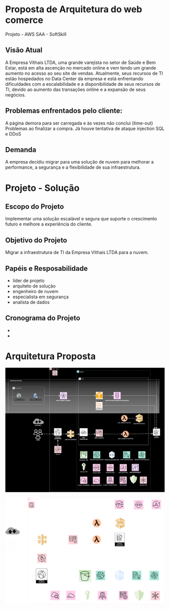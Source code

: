 # Proposta de Arquitetura do web comerce
Projeto - AWS SAA - SoftSkill

  ## Visão Atual
  A Empresa Vithais LTDA, uma grande varejista no setor de Saúde e Bem Estar, está em alta ascenção no mercado online e vem tendo um grande aumento no acesso ao seu site de vendas.
  Atualmente, seus recursos de TI estão hospedados no Data Center da empresa e está enfrentando dificuldades com a escalabilidade e a disponibilidade de seus recursos de TI, devido ao aumento das transações online e a 
  expansão de seus negócios.


  ## Problemas enfrentados pelo cliente:
  A página demora para ser carregada e às vezes não conclui (time-out)
  Problemas ao finalizar a compra.
  Já houve tentativa de ataque injection SQL e DDoS


  ## Demanda
  A empresa decidiu migrar para uma solução de nuvem para melhorar a performance, a segurança e a flexibilidade de sua infraestrutura.


# Projeto - Solução
  ## Escopo do Projeto
  Implementar uma solução escalável e segura que suporte o crescimento futuro e melhore a experiência do cliente.
  
  ## Objetivo do Projeto
  Migrar a infraestrutura de TI da Empresa Vithais LTDA para a nuvem.


  ## Papéis e Resposabilidade
  - líder de projeto
  - arquiteto de solução
  - engenheiro de nuvem
  - especialista em segurança
  - analista de dados


  ## Cronograma do Projeto
  - 
  - 


# Arquitetura Proposta

![Diagrama - Arquitetura1](https://github.com/Chrisshimi/saa_softskills/blob/main/Diagrama%20SAASSkills.svg)

![Diagrama - Arquitetura](https://github.com/Chrisshimi/saa_softskills/blob/main/Diagrama%20SAASSkills.drawio.svg)
